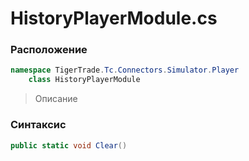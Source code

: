 
# HistoryPlayerModule.cs
### Расположение
```csharp
namespace TigerTrade.Tc.Connectors.Simulator.Player  
    class HistoryPlayerModule
```

> Описание

### Синтаксис
```csharp
public static void Clear()
```

